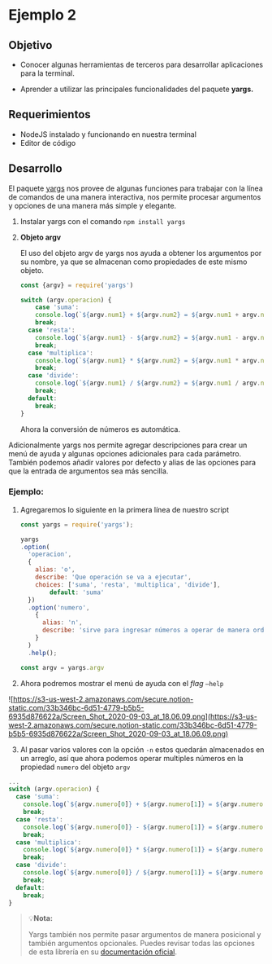 # Ejemplo 2
## Objetivo

+ Conocer algunas herramientas de terceros para desarrollar aplicaciones para la terminal.

+ Aprender a utilizar las principales funcionalidades del paquete **yargs.**

## Requerimientos

+ NodeJS instalado y funcionando en nuestra terminal
+ Editor de código

## Desarrollo

El paquete [yargs](https://www.npmjs.com/package/yargs) nos provee de algunas funciones para trabajar con la línea de comandos de una manera interactiva, nos permite procesar argumentos y opciones de una manera más simple y elegante.

1. Instalar yargs con el comando `npm install yargs`
2. **Objeto argv**

    El uso del objeto argv de yargs nos ayuda a obtener los argumentos por su nombre, ya que se almacenan como propiedades de este mismo objeto.

    ```jsx
    const {argv} = require('yargs')

    switch (argv.operacion) {
        case 'suma':
        console.log(`${argv.num1} + ${argv.num2} = ${argv.num1 + argv.num2}`)
        break;
      case 'resta':
        console.log(`${argv.num1} - ${argv.num2} = ${argv.num1 - argv.num2}`)
        break;
      case 'multiplica':
        console.log(`${argv.num1} * ${argv.num2} = ${argv.num1 * argv.num2}`)
        break;
      case 'divide':
        console.log(`${argv.num1} / ${argv.num2} = ${argv.num1 / argv.num2}`)
        break;
      default:
        break;
    }
    ```

    Ahora la conversión de números es automática.

Adicionalmente yargs nos permite agregar descripciones para crear un menú de ayuda y algunas opciones adicionales para cada parámetro. También podemos añadir valores por defecto y alias de las opciones para que la entrada de argumentos sea más sencilla.

### Ejemplo:

1. Agregaremos lo siguiente en la primera línea de nuestro script

    ```jsx
    const yargs = require('yargs');

    yargs
    .option(
      'operacion',
      {
        alias: 'o',
        describe: 'Que operación se va a ejecutar',
        choices: ['suma', 'resta', 'multiplica', 'divide'],
    		default: 'suma'
      })
      .option('numero',
        {
          alias: 'n',
          describe: 'sirve para ingresar números a operar de manera ordenada'
        }
      )
      .help();

    const argv = yargs.argv
    ```

2. Ahora podremos mostrar el menú de ayuda con el *flag* `—help`

![https://s3-us-west-2.amazonaws.com/secure.notion-static.com/33b346bc-6d51-4779-b5b5-6935d876622a/Screen_Shot_2020-09-03_at_18.06.09.png](https://s3-us-west-2.amazonaws.com/secure.notion-static.com/33b346bc-6d51-4779-b5b5-6935d876622a/Screen_Shot_2020-09-03_at_18.06.09.png)

3. Al pasar varios valores con la opción `-n` estos quedarán almacenados en un arreglo, así que ahora podemos operar multiples números en la propiedad `numero` del objeto `argv`

```jsx
...
switch (argv.operacion) {
  case 'suma':
    console.log(`${argv.numero[0]} + ${argv.numero[1]} = ${argv.numero[0] + argv.numero[1]}`)
    break;
  case 'resta':
    console.log(`${argv.numero[0]} - ${argv.numero[1]} = ${argv.numero[0] - argv.numero[1]}`)
    break;
  case 'multiplica':
    console.log(`${argv.numero[0]} * ${argv.numero[1]} = ${argv.numero[0] * argv.numero[1]}`)
    break;
  case 'divide':
    console.log(`${argv.numero[0]} / ${argv.numero[1]} = ${argv.numero[0] / argv.numero[1]}`)
    break;
  default:
    break;
}
```

> 💡**Nota:**
>
>Yargs también nos permite pasar argumentos de manera posicional y también argumentos opcionales. Puedes revisar todas las opciones de esta librería en su [documentación oficial](https://github.com/yargs/yargs).
